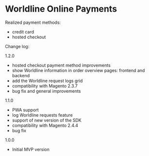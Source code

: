 # Worldline Online Payments 

Realized payment methods:
- credit card
- hosted checkout

Change log:

1.2.0
- hosted checkout payment method improvements
- show Worldline information in order overview pages: frontend and backend
- add the Worldline request logs grid
- compatibility with Magento 2.3.7
- bug fix and general improvements

1.1.0
- PWA support
- log Worldline requests feature
- support of new version of the SDK
- compatibility with Magento 2.4.4
- bug fix

1.0.0
- Initial MVP version 
